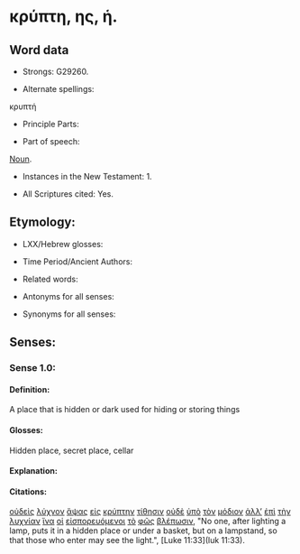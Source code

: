 # κρύπτη, ης, ἡ.

<!-- Status: S2=Needs2ndReview -->
<!-- Lexica used for edits: BDAG, FFM, LN, BN, A-S -->

## Word data

* Strongs: G29260.

* Alternate spellings:

κρυπτή

* Principle Parts: 

* Part of speech: 

[Noun](http://ugg.readthedocs.io/en/latest/noun.html).

* Instances in the New Testament: 1.

* All Scriptures cited: Yes.

## Etymology: 

* LXX/Hebrew glosses: 

* Time Period/Ancient Authors: 

* Related words: 

* Antonyms for all senses:

* Synonyms for all senses: 

## Senses:

### Sense 1.0:

#### Definition: 

A place that is hidden or dark used for hiding or storing things

#### Glosses:

Hidden place, secret place, cellar

#### Explanation:

#### Citations:

[οὐδεὶς](../G37620/01.md) [λύχνον](../G30880/01.md) [ἅψας](../G06810/01.md) [εἰς](../G15190/01.md) [κρύπτην](../G29260/01.md) [τίθησιν](../G50870/01.md) [οὐδὲ](../G37610/01.md) [ὑπὸ](../G52590/01.md) [τὸν](../G35880/01.md) [μόδιον](../G34260/01.md) [ἀλλ’](../G02350/01.md) [ἐπὶ](../G19090/01.md) [τὴν](../G35880/01.md) [λυχνίαν](../G30870/01.md) [ἵνα](../G24430/01.md) [οἱ](../G35880/01.md) [εἰσπορευόμενοι](../G15310/01.md) [τὸ](../G35880/01.md) [φῶς](../G54570/01.md) [βλέπωσιν](../G09910/01.md), 
"No one, after lighting a lamp, puts it in a hidden place or under a basket, but on a lampstand, so that those who enter may see the light.", 
[Luke 11:33](luk 11:33). 
 

